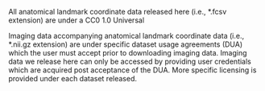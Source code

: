 All anatomical landmark coordinate data released here (i.e., *.fcsv extension) are under a  CC0 1.0 Universal

Imaging data accompanying anatomical landmark coordinate data (i.e., *.nii.gz extension) are under specific dataset usage agreements (DUA) which the user must accept prior to downloading imaging data. Imaging data we release here can only be accessed by providing user credentials which are acquired post acceptance of the DUA. More specific licensing is provided under each dataset released. 
